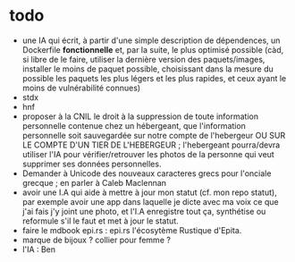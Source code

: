 # todo

- une IA qui écrit, à partir d'une simple description de dépendences, un Dockerfile **fonctionnelle** et, par la suite, le plus optimisé possible (càd, si libre de le faire, utiliser la dernière version des paquets/images, installer le moins de paquet possible, choisissant dans la mesure du possible les paquets les plus légers et les plus rapides, et ceux ayant le moins de vulnérabilité connues)
- stdx
- hnf
- proposer à la CNIL le droit à la suppression de toute information personnelle contenue chez un hébergeant, que l'information personnelle soit sauvegardée sur notre compte de l'hebergeur OU SUR LE COMPTE D'UN TIER DE L'HEBERGEUR ; l'hebergeant pourra/devra utiliser l'IA pour vérifier/retrouver les photos de la personne qui veut supprimer ses données personnelles.
- Demander à Unicode des nouveaux caracteres grecs pour l'onciale grecque ; en parler à Caleb Maclennan
- avoir une I.A qui aide à mettre à jour mon statut (cf. mon repo statut), par exemple avoir une app dans laquelle je dicte avec ma voix ce que j'ai fais j'y joint une photo, et l'I.A enregistre tout ça, synthétise ou reformule s'il le faut et met à jour le statut.
- faire le mdbook epi.rs : epi.rs l'écosytème Rustique d'Epita.
- marque de bijoux ? collier pour femme ?
- l'IA : Ben
